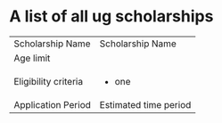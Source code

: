 # A list of all ug scholarships
<table>
   <tr>
      <td>Scholarship Name</td>
      <td>Scholarship Name</td>
   </tr>
   <tr>
      <td>Age limit</td>
      <td></td>
   </tr>
   <tr>
      <td>Eligibility criteria</td>
      <td>
         <ul><li> one </li></ul>
      </td>
   </tr>
   <tr>
      <td>Application Period</td>
      <td>Estimated time period</td>
   </tr>
</table>

  
